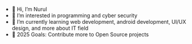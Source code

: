 - 👋 Hi, I’m Nurul
- 👀 I’m interested in programming and cyber security
- 🌱 I’m currently learning web development, android development, UI/UX design, and more about IT field
- 🥅 2025 Goals: Contribute more to Open Source projects
<!---
nurulmagfiraht/nurulmagfiraht is a ✨ special ✨ repository because its `README.md` (this file) appears on your GitHub profile.
You can click the Preview link to take a look at your changes.
--->
